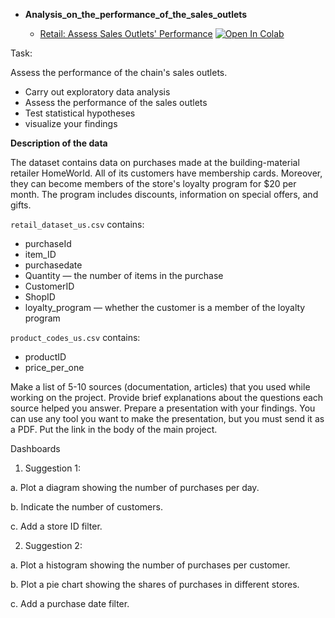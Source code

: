 - **Analysis_on_the_performance_of_the_sales_outlets**

  * [Retail: Assess Sales Outlets' Performance](https://github.com/Saumik-Barua/DA_Bio_Projects/blob/main/Performance_of_the_sales_outlets/Analysis_on_the_performance_of_the_sales_outlets.ipynb)
  [![Open In Colab](https://colab.research.google.com/assets/colab-badge.svg)](https://colab.research.google.com/drive/1IG7f1rpzXveoiOkBBA0i3Dx_dQy2748r?usp=sharing)

Task:

Assess the performance of the chain's sales outlets.

- Carry out exploratory data analysis
- Assess the performance of the sales outlets
- Test statistical hypotheses
- visualize your findings

**Description of the data**

The dataset contains data on purchases made at the building-material retailer HomeWorld. All of its customers have membership cards. Moreover, they can become members of the store's loyalty program for $20 per month. The program includes discounts, information on special offers, and gifts.

``retail_dataset_us.csv`` contains:

- purchaseId
- item_ID
- purchasedate
- Quantity — the number of items in the purchase
- CustomerID
- ShopID
- loyalty_program — whether the customer is a member of the loyalty program

``product_codes_us.csv`` contains:

- productID
- price_per_one

Make a list of 5-10 sources (documentation, articles) that you used while working on the project. Provide brief explanations about the questions each source helped you answer.
Prepare a presentation with your findings. You can use any tool you want to make the presentation, but you must send it as a PDF. Put the link in the body of the main project.

Dashboards

1. Suggestion 1:

a. Plot a diagram showing the number of purchases per day.

b. Indicate the number of customers.

c. Add a store ID filter.

2. Suggestion 2:

a. Plot a histogram showing the number of purchases per customer.

b. Plot a pie chart showing the shares of purchases in different stores.

c. Add a purchase date filter.
